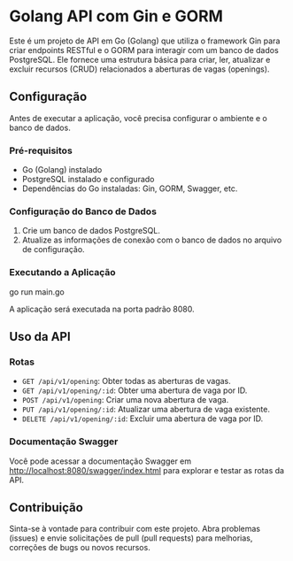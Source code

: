 # Golang API com Gin e GORM

Este é um projeto de API em Go (Golang) que utiliza o framework Gin para criar endpoints RESTful e o GORM para interagir com um banco de dados PostgreSQL. Ele fornece uma estrutura básica para criar, ler, atualizar e excluir recursos (CRUD) relacionados a aberturas de vagas (openings).

## Configuração

Antes de executar a aplicação, você precisa configurar o ambiente e o banco de dados.

### Pré-requisitos

- Go (Golang) instalado
- PostgreSQL instalado e configurado
- Dependências do Go instaladas: Gin, GORM, Swagger, etc.

### Configuração do Banco de Dados

1. Crie um banco de dados PostgreSQL.
2. Atualize as informações de conexão com o banco de dados no arquivo de configuração.

### Executando a Aplicação

  go run main.go
  
  A aplicação será executada na porta padrão 8080.


## Uso da API

### Rotas

- `GET /api/v1/opening`: Obter todas as aberturas de vagas.
- `GET /api/v1/opening/:id`: Obter uma abertura de vaga por ID.
- `POST /api/v1/opening`: Criar uma nova abertura de vaga.
- `PUT /api/v1/opening/:id`: Atualizar uma abertura de vaga existente.
- `DELETE /api/v1/opening/:id`: Excluir uma abertura de vaga por ID.

### Documentação Swagger

Você pode acessar a documentação Swagger em [http://localhost:8080/swagger/index.html](http://localhost:8080/swagger/index.html) para explorar e testar as rotas da API.

## Contribuição

Sinta-se à vontade para contribuir com este projeto. Abra problemas (issues) e envie solicitações de pull (pull requests) para melhorias, correções de bugs ou novos recursos.

